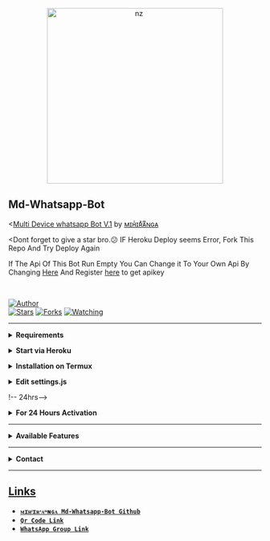 <p align="center">
<img src="https://telegra.ph/file/5b88df83fe259d9827fd9.jpg" alt="nz" width="350"/>
</p>

## Md-Whatsapp-Bot

<[Multi Device whatsapp Bot V.1](https://github.com/MihirangaKalhara/Md-Whatsapp-Bot) by [ᴍɪʜͥɪʀͣᴀͫɴɢᴀ](https://github.com/MihirangaKalhara/Md-Whatsapp-Bot)

<Dont forget to give a star bro.😕 IF Heroku Deploy seems Error, Fork This Repo And Try Deploy Again

If The Api Of This Bot Run Empty You Can Change it To Your Own Api By Changing [Here](https://github.com/nexusNw/Gojo-Satoru/blob/master/settings.js#L18) And Register [here](https://zenzapis.xyz/) to get apikey


</br>

<a href="https://github.com/MihirangaKalhara/Md-Whatsapp-Bot"><img title="Author" src="https://img.shields.io/badge/Author-nexusNw-blue.svg?color=54aeff&style=for-the-badge&logo=github" /></a>  
<a href="https://github.com/MihirangaKalhara/Md-Whatsapp-Bot"><img title="Stars" src="https://img.shields.io/github/stars/nexusNw/Gojo-Satoru?color=54aeff&style=flat-square" /></a>
<a href="https://github.com/MihirangaKalhara/Md-Whatsapp-Bot/network/members"><img title="Forks" src="https://img.shields.io/github/forks/nexusNw/Gojo-Satoru?color=54aeff&style=flat-square" /></a>
<a href="https://github.com/MihirangaKalhara/Md-Whatsapp-Bot/watchers"><img title="Watching" src="https://img.shields.io/github/watchers/nexusNw/Gojo-Satoru?label=watchers&color=54aeff&style=flat-square" /></a> <br>

---

<!-- Requirements -->
<b><details><summary>Requirements</summary></b>
* Some Text Editor
* [Node JS](https://nodejs.org/en/)
* [Git](https://git-scm.com/downloads)
* [FFMPEG](https://ffmpeg.org/download.html)
  
```bash
Add FFmpeg to PATH environment variable
```
</details>


<!-- Start via Heroku -->
<b><details><summary>Start via Heroku</summary></b>

* Scan QR In Your Whatsapp From [Here](https://replit.com/@MihirangaKalhar/IHIRng-Md-Whatsapp-Bot?v=1outputonly=1&lite=1#index.js)
* then Deploy The Bot From [Here](https://heroku.com/deploy)
* Wait 5-10 Min To Deploy 
* After Deploying On The Worker And Check The Logs

</details>



<!-- Installation via Termux -->
<b><details><summary>Installation on Termux</summary></b>
```bash
> apt update
> apt upgrade
> pkg update && pkg upgrade
> pkg install bash
> pkg install libwebp
> pkg install git -y
> pkg install nodejs -y 
> pkg install ffmpeg -y 
> pkg install wget
> pkg install imagemagick -y
> git clone https://github.com/MihirangaKalhara/Md-Whatsapp-Bot
> cd Md-Whatsapp-Bot
> npm install
```
</details>

<!-- Edit -->
<b><details><summary>Edit settings.js</summary></b>
```bash
global.APIKeys = {
	'https://zenzapis.xyz': 'YOURAPIKEY',
}
  
global.owner = ["9476316441"]
global.ownername = ["ᴍɪʜͥɪʀͣᴀͫɴɢᴀ"]
```
</details>


!-- 24hrs-->
<b><details><summary>For 24 Hours Activation</summary></b>

```bash
npm i -g pm2 && pm2 start index.js && pm2 save && pm2 logs
```

</details>

----


<b><details><summary>Available Features</summary><br>
	
| Features |  Availability |
| :------: |  :----------: |
|   Convert     |       ✅     |
|   Database     |       ✅     |
|   Owner     |       ✅    |
|   Islami     |       ✅     |
|   Downloader     |       ✅     |
|   Webzone     |       ✅[      |
|   Searching     |       ✅      |
|   Textpro     |       ✅      |
|   Ephoto     |       ✅     |
|   Anime Web     |       ✅      |
|   Stalker     |       ✅      |
|   Random Text     |       ✅     |
|   Random Image     |       ✅     |
|   Nekos Life     |       ✅      |
|   More Nsfw     |       ✅      |
|   Creator     |       ✅      |

</details>


----

<!-- Contact Owner -->
<b><details><summary>Contact</summary></b>

## ```Connect With Me```
<p align="center">
<a href="https://wa.me/94763116441"><img src="https://img.shields.io/badge/Contact Nexus-25D366?style=for-the-badge&logo=whatsapp&logoColor=white" /><br>
</p>

</details>


</details><hr>

## Links
* [`ᴍɪʜͥɪʀͣᴀͫɴɢᴀ Md-Whatsapp-Bot Github`](https://github.com/MihirangaKalhara/Md-Whatsapp-Bot)
* [`Qr Code Link`](https://replit.com/@MihirangaKalhar/IHIRng-Md-Whatsapp-Bot?v=1)
* [`WhatsApp Group Link`](https://chat.whatsapp.com/G0SHt6btXFVAlruOgHwYXS)
